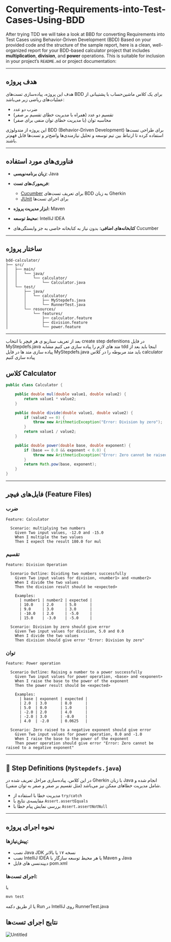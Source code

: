 # Converting-Requirements-into-Test-Cases-Using-BDD
After trying TDD we will take a look at BBD for converting Requirements into Test Cases using Behavior-Driven Development (BDD)
Based on your provided code and the structure of the sample report, here is a clean, well-organized report for your BDD-based calculator project that includes **multiplication**, **division**, and **power** operations. This is suitable for inclusion in your project’s `README.md` or project documentation:

---

##  هدف پروژه

هدف این پروژه، پیاده‌سازی تست‌های BDD برای یک کلاس ماشین‌حساب با پشتیبانی از عملیات‌های ریاضی زیر می‌باشد:

* ضرب دو عدد
* تقسیم دو عدد (همراه با مدیریت خطای تقسیم بر صفر)
* محاسبه توان (با مدیریت خطای توان منفی برای صفر)

این پروژه از متدولوژی BDD (Behavior-Driven Development) برای طراحی تست‌ها استفاده کرده تا ارتباط بین تیم توسعه و تحلیل نیازمندی‌ها واضح‌تر و تست‌ها قابل فهم‌تر باشند.

---

## فناوری‌های مورد استفاده

* **زبان برنامه‌نویسی:** Java
* **فریمورک‌های تست:**

  * [Cucumber](https://cucumber.io/) برای تعریف تست‌های BDD به زبان Gherkin
  * [JUnit](https://junit.org/) برای اجرای تست‌ها
* **ابزار مدیریت پروژه:** Maven
* **محیط توسعه:** IntelliJ IDEA
* **کتابخانه‌های اضافی:** بدون نیاز به کتابخانه خاصی به جز وابستگی‌های Cucumber

---

##  ساختار پروژه

```
bdd-calculator/
├── src/
│   ├── main/
│   │   └── java/
│   │       └── calculator/
│   │           └── Calculator.java
│   └── test/
│       ├── java/
│       │   └── calculator/
│       │       ├── MyStepdefs.java
│       │       └── RunnerTest.java
│       └── resources/
│           └── features/
│               ├── calculator.feature
│               ├── division.feature
│               └── power.feature
```

---

بعد از تعریف سناریو ی هر فیچر با انتخاب  create step defenitions در فایل MyStepdefs.java متد های لازم را پیاده سازی می کنیم 
مشابه tdd اینجا باید بعد از  پیاده سازی  متد ها در فایل MyStepdefs.java باید متد مربوطه را در کلاس calculator  پیاده سازی کنیم 


##  کلاس Calculator
```java
public class Calculator {

    public double mul(double value1, double value2) {
        return value1 * value2;
    }

    public double divide(double value1, double value2) {
        if (value2 == 0) {
            throw new ArithmeticException("Error: Division by zero");
        }
        return value1 / value2;
    }

    public double power(double base, double exponent) {
        if (base == 0.0 && exponent < 0.0) {
            throw new ArithmeticException("Error: Zero cannot be raised to a negative exponent");
        }
        return Math.pow(base, exponent);
    }
}
```

---

## فایل‌های فیچر (Feature Files)

###  ضرب

```gherkin
Feature: Calculator

  Scenario: multiplying two numbers
    Given Two input values, -12.0 and -15.0
    When I multiple the two values
    Then I expect the result 180.0 for mul
```

###  تقسیم

```gherkin
Feature: Division Operation

  Scenario Outline: Dividing two numbers successfully
    Given Two input values for division, <number1> and <number2>
    When I divide the two values
    Then the division result should be <expected>

    Examples:
      | number1 | number2 | expected |
      | 10.0    | 2.0     | 5.0      |
      | 9.0     | 3.0     | 3.0      |
      | -10.0   | 2.0     | -5.0     |
      | 15.0    | -3.0    | -5.0     |

  Scenario: Division by zero should give error
    Given Two input values for division, 5.0 and 0.0
    When I divide the two values
    Then division should give error "Error: Division by zero"
```

###  توان

```gherkin
Feature: Power operation

  Scenario Outline: Raising a number to a power successfully
    Given Two input values for power operation, <base> and <exponent>
    When I raise the base to the power of the exponent
    Then the power result should be <expected>

    Examples:
      | base | exponent | expected |
      | 2.0  | 3.0      | 8.0      |
      | 5.0  | 0.0      | 1.0      |
      | -2.0 | 2.0      | 4.0      |
      | -2.0 | 3.0      | -8.0     |
      | 4.0  | -2.0     | 0.0625   |

  Scenario: Zero raised to a negative exponent should give error
    Given Two input values for power operation, 0.0 and -1.0
    When I raise the base to the power of the exponent
    Then power operation should give error "Error: Zero cannot be raised to a negative exponent"
```

---

## 🧩 Step Definitions (`MyStepdefs.java`)

در این کلاس، پیاده‌سازی مراحل تعریف شده در Gherkin با زبان Java انجام شده و شامل مدیریت خطاهای ممکن نیز می‌باشد (مثل تقسیم بر صفر و صفر به توان منفی).

* مدیریت خطا با استفاده از `try/catch`
* مقایسه‌ی نتایج با `Assert.assertEquals`
* بررسی نمایش پیام خطا با `Assert.assertNotNull`

---

##  نحوه اجرای پروژه

### پیش‌نیازها:

* نصب Java JDK نسخه ۱۷ یا بالاتر
* نصب IntelliJ IDEA یا هر محیط توسعه سازگار با Maven و Java
* دیپندنسی های فایل pom.xml
  

### اجرای تست‌ها:

یا 
```bash
mvn test
```

یا از طریق دکمه Run در IntelliJ روی RunnerTest.java


## نتایج اجرای تست‌ها 

![Untitled](https://github.com/user-attachments/assets/fe6fca16-be7c-4f52-b894-1c97b3278e5b)


